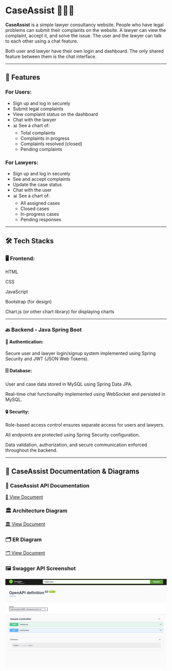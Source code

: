 # CaseAssist 🧑‍⚖️💬

**CaseAssist** is a simple lawyer consultancy website. People who have legal problems can submit their complaints on the website. A lawyer can view the complaint, accept it, and solve the issue. The user and the lawyer can talk to each other using a chat feature. 

Both user and lawyer have their own login and dashboard. The only shared feature between them is the chat interface.

---

## 🌟 Features

### For Users:
- Sign up and log in securely
- Submit legal complaints
- View complaint status on the dashboard
- Chat with the lawyer
- 📊 See a chart of:
  - Total complaints
  - Complaints in progress
  - Complaints resolved (closed)
  - Pending complaints

### For Lawyers:
- Sign up and log in securely
- See and accept complaints
- Update the case status
- Chat with the user
- 📊 See a chart of:
  - All assigned cases
  - Closed cases
  - In-progress cases
  - Pending responses

---

## 🛠️ Tech Stacks
### 🖥️ Frontend:
HTML

CSS

JavaScript

Bootstrap (for design)

Chart.js (or other chart library) for displaying charts

---

### 🔙 Backend - Java Spring Boot
#### 🔐 Authentication:
Secure user and lawyer login/signup system implemented using Spring Security and JWT (JSON Web Tokens).

#### 🗄️ Database:
User and case data stored in MySQL using Spring Data JPA.

Real-time chat functionality implemented using WebSocket and persisted in MySQL.

#### 🔒 Security:
Role-based access control ensures separate access for users and lawyers.

All endpoints are protected using Spring Security configuration.

Data validation, authorization, and secure communication enforced throughout the backend.





---
## 📄 CaseAssist Documentation & Diagrams

### 📘 CaseAssist API Documentation  
[📄 View Document](https://docs.google.com/document/d/1m2o72Sg9VfBXFqvkt82JTSfqPwyewefS/edit?usp=sharing&ouid=100119364837244355757&rtpof=true&sd=true)

### 🏛️ Architecture Diagram  
[🏛️ View Document](https://docs.google.com/document/d/1z5ldvRBcj6RcUEodqENw3_I8Ly7HDUqR/edit?usp=sharing&ouid=100119364837244355757&rtpof=true&sd=true)

### 🗂️ ER Diagram  
[🗂️ View Document](https://docs.google.com/document/d/1jtRY72AQkCma2Gtz29RGYIaUHd1mDdWi/edit?usp=sharing&ouid=100119364837244355757&rtpof=true&sd=true)

### 🖼️ Swagger API Screenshot  
![Swagger API Screenshot](screenshots/Swagger_API_screenshot.png)



